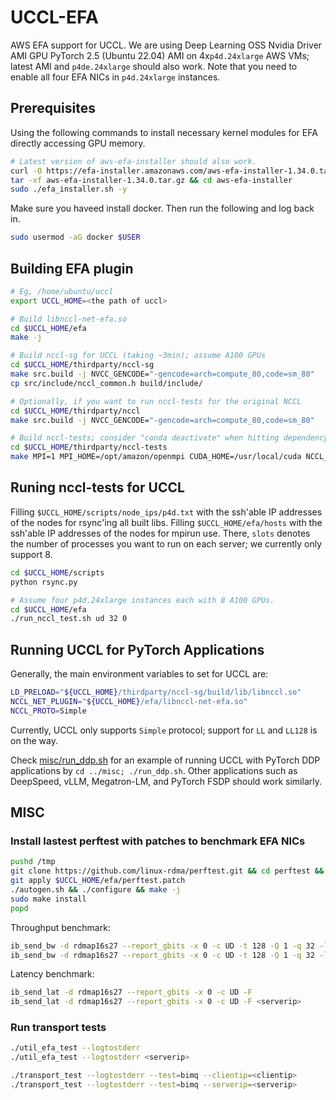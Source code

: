 # UCCL-EFA

AWS EFA support for UCCL. We are using Deep Learning OSS Nvidia Driver AMI GPU PyTorch 2.5 (Ubuntu 22.04) AMI on 4x`p4d.24xlarge` AWS VMs; latest AMI and `p4de.24xlarge` should also work. 
Note that you need to enable all four EFA NICs in `p4d.24xlarge` instances. 

## Prerequisites

Using the following commands to install necessary kernel modules for EFA directly accessing GPU memory. 

```bash
# Latest version of aws-efa-installer should also work. 
curl -O https://efa-installer.amazonaws.com/aws-efa-installer-1.34.0.tar.gz
tar -xf aws-efa-installer-1.34.0.tar.gz && cd aws-efa-installer
sudo ./efa_installer.sh -y
```

Make sure you haveed install docker. Then run the following and log back in. 
```bash
sudo usermod -aG docker $USER
```

## Building EFA plugin

```bash
# Eg, /home/ubuntu/uccl
export UCCL_HOME=<the path of uccl>

# Build libnccl-net-efa.so
cd $UCCL_HOME/efa
make -j

# Build nccl-sg for UCCL (taking ~3min); assume A100 GPUs
cd $UCCL_HOME/thirdparty/nccl-sg
make src.build -j NVCC_GENCODE="-gencode=arch=compute_80,code=sm_80"
cp src/include/nccl_common.h build/include/

# Optionally, if you want to run nccl-tests for the original NCCL
cd $UCCL_HOME/thirdparty/nccl
make src.build -j NVCC_GENCODE="-gencode=arch=compute_80,code=sm_80"

# Build nccl-tests; consider "conda deactivate" when hitting dependency errors
cd $UCCL_HOME/thirdparty/nccl-tests
make MPI=1 MPI_HOME=/opt/amazon/openmpi CUDA_HOME=/usr/local/cuda NCCL_HOME=$UCCL_HOME/thirdparty/nccl-sg/build -j
```

## Runing nccl-tests for UCCL

Filling `$UCCL_HOME/scripts/node_ips/p4d.txt` with the ssh'able IP addresses of the nodes for rsync'ing all built libs. 
Filling `$UCCL_HOME/efa/hosts` with the ssh'able IP addresses of the nodes for mpirun use. There, `slots` denotes the number of processes you want to run on each server; we currently only support 8. 

```bash
cd $UCCL_HOME/scripts
python rsync.py

# Assume four p4d.24xlarge instances each with 8 A100 GPUs. 
cd $UCCL_HOME/efa
./run_nccl_test.sh ud 32 0
``` 

## Running UCCL for PyTorch Applications

Generally, the main environment variables to set for UCCL are: 
```bash
LD_PRELOAD="${UCCL_HOME}/thirdparty/nccl-sg/build/lib/libnccl.so"
NCCL_NET_PLUGIN="${UCCL_HOME}/efa/libnccl-net-efa.so"
NCCL_PROTO=Simple
```
Currently, UCCL only supports `Simple` protocol; support for `LL` and `LL128` is on the way. 

Check [misc/run_ddp.sh](../misc/run_ddp.sh) for an example of running UCCL with PyTorch DDP applications by `cd ../misc; ./run_ddp.sh`. Other applications such as DeepSpeed, vLLM, Megatron-LM, and PyTorch FSDP should work similarly. 


## MISC

### Install lastest perftest with patches to benchmark EFA NICs

```bash
pushd /tmp
git clone https://github.com/linux-rdma/perftest.git && cd perftest && git checkout c04922f
git apply $UCCL_HOME/efa/perftest.patch
./autogen.sh && ./configure && make -j
sudo make install
popd
```

Throughput benchmark: 
```bash
ib_send_bw -d rdmap16s27 --report_gbits -x 0 -c UD -t 128 -Q 1 -q 32 -l 2 -s 8192 -F
ib_send_bw -d rdmap16s27 --report_gbits -x 0 -c UD -t 128 -Q 1 -q 32 -l 2 -s 8192 -F <serverip>
```

Latency benchmark: 
```bash
ib_send_lat -d rdmap16s27 --report_gbits -x 0 -c UD -F
ib_send_lat -d rdmap16s27 --report_gbits -x 0 -c UD -F <serverip>
```

### Run transport tests

```bash
./util_efa_test --logtostderr
./util_efa_test --logtostderr <serverip>
```

```bash
./transport_test --logtostderr --test=bimq --clientip=<clientip>
./transport_test --logtostderr --test=bimq --serverip=<serverip>
```
